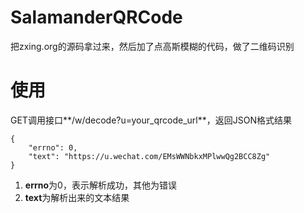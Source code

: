 # SalamanderQRCode
把zxing.org的源码拿过来，然后加了点高斯模糊的代码，做了二维码识别

# 使用
GET调用接口**/w/decode?u=your_qrcode_url**，返回JSON格式结果
```
{
    "errno": 0,
    "text": "https://u.wechat.com/EMsWWNbkxMPlwwQg2BCC8Zg"
}
```
1. **errno**为0，表示解析成功，其他为错误
2. **text**为解析出来的文本结果
